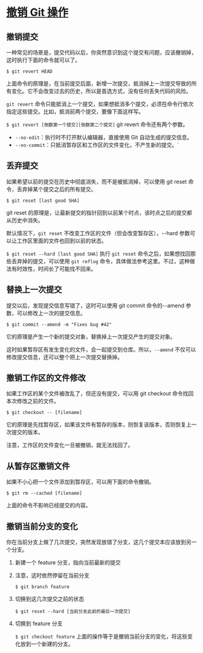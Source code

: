 # [撤销 Git 操作](http://www.ruanyifeng.com/blog/2019/12/git-undo.html)

## 撤销提交

一种常见的场景是，提交代码以后，你突然意识到这个提交有问题，应该撤销掉，这时执行下面的命令就可以了。

`$ git revert HEAD`

上面命令的原理是，在当前提交后面，新增一次提交，抵消掉上一次提交导致的所有变化。它不会改变过去的历史，所以是首选方式，没有任何丢失代码的风险。

`git revert` 命令只能抵消上一个提交，如果想抵消多个提交，必须在命令行依次指定这些提交。比如，抵消前两个提交，要像下面这样写。

`$ git revert [倒数第一个提交][倒数第二个提交]`
git revert 命令还有两个参数。

- `--no-edit`：执行时不打开默认编辑器，直接使用 Git 自动生成的提交信息。
- `--no-commit`：只抵消暂存区和工作区的文件变化，不产生新的提交。`

## 丢弃提交

如果希望以前的提交在历史中彻底消失，而不是被抵消掉，可以使用 git reset 命令，丢弃掉某个提交之后的所有提交。

`$ git reset [last good SHA]`

git reset 的原理是，让最新提交的指针回到以前某个时点，该时点之后的提交都从历史中消失。

默认情况下，`git reset` 不改变工作区的文件（但会改变暂存区），--hard 参数可以让工作区里面的文件也回到以前的状态。

`$ git reset --hard [last good SHA]`
执行 `git reset` 命令之后，如果想找回那些丢弃掉的提交，可以使用 `git reflog` 命令，具体做法参考这里。不过，这种做法有时效性，时间长了可能找不回来。

## 替换上一次提交

提交以后，发现提交信息写错了，这时可以使用 git commit 命令的--amend 参数，可以修改上一次的提交信息。

`$ git commit --amend -m "Fixes bug #42"`

它的原理是产生一个新的提交对象，替换掉上一次提交产生的提交对象。

这时如果暂存区有发生变化的文件，会一起提交到仓库。所以，`--amend` 不仅可以修改提交信息，还可以整个把上一次提交替换掉。

## 撤销工作区的文件修改

如果工作区的某个文件被改乱了，但还没有提交，可以用 git checkout 命令找回本次修改之前的文件。

`$ git checkout -- [filename]`

它的原理是先找暂存区，如果该文件有暂存的版本，则恢复该版本，否则恢复上一次提交的版本。

注意，工作区的文件变化一旦被撤销，就无法找回了。

## 从暂存区撤销文件

如果不小心把一个文件添加到暂存区，可以用下面的命令撤销。

`$ git rm --cached [filename]`

上面的命令不影响已经提交的内容。

## 撤销当前分支的变化

你在当前分支上做了几次提交，突然发现放错了分支，这几个提交本应该放到另一个分支。

1. 新建一个 feature 分支，指向当前最新的提交

2. 注意，这时依然停留在当前分支

   `$ git branch feature`

3. 切换到这几次提交之前的状态

   `$ git reset --hard [当前分支此前的最后一次提交]`

4. 切换到 feature 分支

   `$ git checkout feature`
   上面的操作等于是撤销当前分支的变化，将这些变化放到一个新建的分支。
